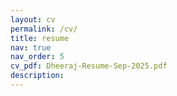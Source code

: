 ```yaml
---
layout: cv
permalink: /cv/
title: resume
nav: true
nav_order: 5
cv_pdf: Dheeraj-Resume-Sep-2025.pdf
description: 
---
```

